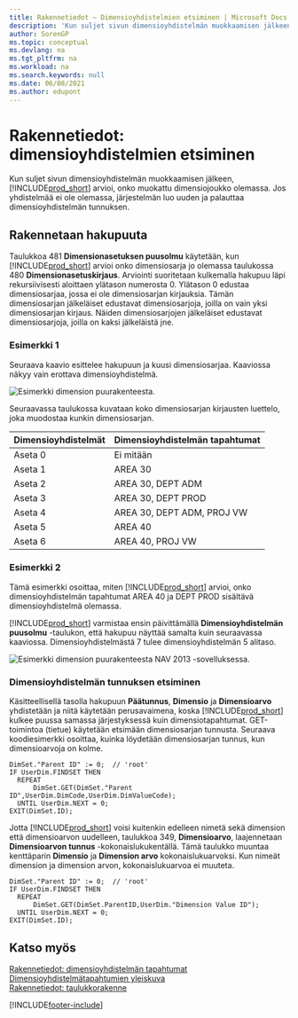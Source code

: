 ```yaml
---
title: Rakennetiedot – Dimensioyhdistelmien etsiminen | Microsoft Docs
description: 'Kun suljet sivun dimensioyhdistelmän muokkaamisen jälkeen, Business Central arvioi, onko muokattu dimensiojoukko olemassa. Jos yhdistelmää ei ole olemassa, järjestelmän luo uuden ja palauttaa dimensioyhdistelmän tunnuksen.'
author: SorenGP
ms.topic: conceptual
ms.devlang: na
ms.tgt_pltfrm: na
ms.workload: na
ms.search.keywords: null
ms.date: 06/08/2021
ms.author: edupont
---
```

# <a name="design-details-searching-for-dimension-combinations" />Rakennetiedot: dimensioyhdistelmien etsiminen
Kun suljet sivun dimensioyhdistelmän muokkaamisen jälkeen, [!INCLUDE[prod_short](includes/prod_short.md)] arvioi, onko muokattu dimensiojoukko olemassa. Jos yhdistelmää ei ole olemassa, järjestelmän luo uuden ja palauttaa dimensioyhdistelmän tunnuksen.  

## <a name="building-search-tree" />Rakennetaan hakupuuta
 Taulukkoa 481 **Dimensionasetuksen puusolmu** käytetään, kun [!INCLUDE[prod_short](includes/prod_short.md)] arvioi onko dimensiosarja jo olemassa taulukossa 480 **Dimensionasetuskirjaus**. Arviointi suoritetaan kulkemalla hakupuu läpi rekursiivisesti aloittaen ylätason numerosta 0. Ylätason 0 edustaa dimensiosarjaa, jossa ei ole dimensiosarjan kirjauksia. Tämän dimensiosarjan jälkeläiset edustavat dimensiosarjoja, joilla on vain yksi dimensiosarjan kirjaus. Näiden dimensiosarjojen jälkeläiset edustavat dimensiosarjoja, joilla on kaksi jälkeläistä jne.  

### <a name="example-1" />Esimerkki 1
 Seuraava kaavio esittelee hakupuun ja kuusi dimensiosarjaa. Kaaviossa näkyy vain erottava dimensioyhdistelmä.  

 ![Esimerkki dimension puurakenteesta.](media/nav2013_dimension_tree.png "Esimerkki dimension puurakenteesta")  

 Seuraavassa taulukossa kuvataan koko dimensiosarjan kirjausten luettelo, joka muodostaa kunkin dimensiosarjan.  

|Dimensioyhdistelmät|Dimensioyhdistelmän tapahtumat|  
|--------------------|---------------------------|  
|Aseta 0|Ei mitään|  
|Aseta 1|AREA 30|  
|Aseta 2|AREA 30, DEPT ADM|  
|Aseta 3|AREA 30, DEPT PROD|  
|Aseta 4|AREA 30, DEPT ADM, PROJ VW|  
|Aseta 5|AREA 40|  
|Aseta 6|AREA 40, PROJ VW|  

### <a name="example-2" />Esimerkki 2
 Tämä esimerkki osoittaa, miten [!INCLUDE[prod_short](includes/prod_short.md)] arvioi, onko dimensioyhdistelmän tapahtumat AREA 40 ja DEPT PROD sisältävä dimensioyhdistelmä olemassa.  

 [!INCLUDE[prod_short](includes/prod_short.md)] varmistaa ensin päivittämällä **Dimensioyhdistelmän puusolmu** -taulukon, että hakupuu näyttää samalta kuin seuraavassa kaaviossa. Dimensioyhdistelmästä 7 tulee dimensioyhdistelmän 5 alitaso.  

 ![Esimerkki dimension puurakenteesta NAV 2013 -sovelluksessa.](media/nav2013_dimension_tree_example2.png "Esimerkki dimension puurakenteesta NAV 2013 -sovelluksessa")  

### <a name="finding-dimension-set-id" />Dimensioyhdistelmän tunnuksen etsiminen
 Käsitteellisellä tasolla hakupuun **Päätunnus**, **Dimensio** ja **Dimensioarvo** yhdistetään ja niitä käytetään perusavaimena, koska [!INCLUDE[prod_short](includes/prod_short.md)] kulkee puussa samassa järjestyksessä kuin dimensiotapahtumat. GET-toimintoa (tietue) käytetään etsimään dimensiosarjan tunnusta. Seuraava koodiesimerkki osoittaa, kuinka löydetään dimensiosarjan tunnus, kun dimensioarvoja on kolme.  

```  
DimSet."Parent ID" := 0;  // 'root'  
IF UserDim.FINDSET THEN  
  REPEAT  
      DimSet.GET(DimSet."Parent ID",UserDim.DimCode,UserDim.DimValueCode);  
  UNTIL UserDim.NEXT = 0;  
EXIT(DimSet.ID);  

```  

Jotta [!INCLUDE[prod_short](includes/prod_short.md)] voisi kuitenkin edelleen nimetä sekä dimension että dimensioarvon uudelleen, taulukkoa 349, **Dimensioarvo**, laajennetaan **Dimensioarvon tunnus** -kokonaislukukentällä. Tämä taulukko muuntaa kenttäparin **Dimensio** ja **Dimension arvo** kokonaislukuarvoksi. Kun nimeät dimension ja dimension arvon, kokonaislukuarvoa ei muuteta.  

```  
DimSet."Parent ID" := 0;  // 'root'  
IF UserDim.FINDSET THEN  
  REPEAT  
      DimSet.GET(DimSet.ParentID,UserDim."Dimension Value ID");  
  UNTIL UserDim.NEXT = 0;  
EXIT(DimSet.ID);  

```  

## <a name="see-also" />Katso myös
    
 [Rakennetiedot: dimensioyhdistelmän tapahtumat](/dynamics365/business-central/design-details-dimension-set-entries-overview)   
 [Dimensioyhdistelmätapahtumien yleiskuva](design-details-dimension-set-entries-overview.md)   
 [Rakennetiedot: taulukkorakenne](design-details-table-structure.md)   
 


[!INCLUDE[footer-include](includes/footer-banner.md)]
